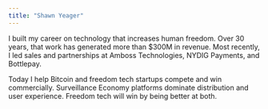 ```yaml
---
title: "Shawn Yeager"
---
```


I built my career on technology that increases human freedom. Over 30 years, that work has generated more than $300M in revenue. Most recently, I led sales and partnerships at Amboss Technologies, NYDIG Payments, and Bottlepay.

Today I help Bitcoin and freedom tech startups compete and win commercially. Surveillance Economy platforms dominate distribution and user experience. Freedom tech will win by being better at both.

